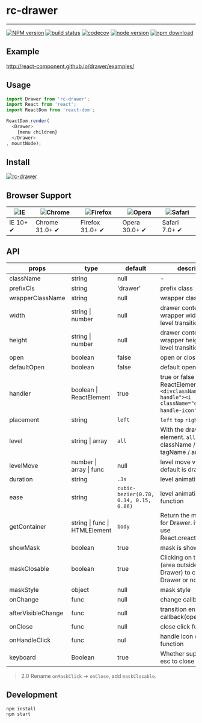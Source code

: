# rc-drawer
---

[![NPM version][npm-image]][npm-url]
[![build status][circleci-image]][circleci-url]
[![codecov](https://codecov.io/gh/react-component/drawer/branch/master/graph/badge.svg)](https://codecov.io/gh/react-component/drawer)
[![node version][node-image]][node-url]
[![npm download][download-image]][download-url]

[npm-image]: http://img.shields.io/npm/v/rc-drawer.svg?style=flat-square
[npm-url]: http://npmjs.org/package/rc-drawer
[circleci-image]: https://img.shields.io/circleci/build/github/react-component/drawer/master.svg?style=flat-square
[circleci-url]: https://circleci.com/gh/react-component/drawer/tree/master
[node-image]: https://img.shields.io/badge/node.js-%3E=_0.10-green.svg?style=flat-square
[node-url]: http://nodejs.org/download/
[download-image]: https://img.shields.io/npm/dm/rc-drawer.svg?style=flat-square
[download-url]: https://npmjs.org/package/rc-drawer

## Example

http://react-component.github.io/drawer/examples/

## Usage

```js
import Drawer from 'rc-drawer';
import React from 'react';
import ReactDom from 'react-dom';

ReactDom.render(
  <Drawer>
    {menu children}
  </Drawer>
, mountNode);
```

## Install

[![rc-drawer](https://nodei.co/npm/rc-drawer.png)](https://npmjs.org/package/rc-drawer)

## Browser Support

|![IE](https://github.com/alrra/browser-logos/blob/master/src/edge/edge_48x48.png?raw=true) | ![Chrome](https://github.com/alrra/browser-logos/blob/master/src/chrome/chrome_48x48.png?raw=true) | ![Firefox](https://github.com/alrra/browser-logos/blob/master/src/firefox/firefox_48x48.png?raw=true) | ![Opera](https://github.com/alrra/browser-logos/blob/master/src/opera/opera_48x48.png?raw=true) | ![Safari](https://github.com/alrra/browser-logos/blob/master/src/safari/safari_48x48.png?raw=true)|
| --- | --- | --- | --- | --- |
| IE 10+ ✔ | Chrome 31.0+ ✔ | Firefox 31.0+ ✔ | Opera 30.0+ ✔ | Safari 7.0+ ✔ |

## API

| props      | type           | default | description    |
|------------|----------------|---------|----------------|
| className       | string | null | - |
| prefixCls     |  string  | 'drawer' | prefix class |
| wrapperClassName | string | null | wrapper class name |
| width       |  string \| number  |  null  | drawer content wrapper width, drawer level transition width  |
| height      |  string \| number  |  null  | drawer content wrapper height, drawer level transition height  |
| open        | boolean  | false |  open or close menu  |
| defaultOpen | boolean  | false | default open menu |
| handler   | boolean \| ReactElement | true | true or false or ReactElement, default:  `<divclassName="drawer-handle"><i className="drawer-handle-icon" /></div>`;  |
| placement  | string   |  `left` | `left` `top` `right` `bottom` |
| level     | string \| array | `all` | With the drawer level element. `all`/ null / className / id / tagName / array |
| levelMove | number \| array \| func | null |level move value. default is drawer width |
| duration | string | `.3s` | level animation duration |
| ease | string | `cubic-bezier(0.78, 0.14, 0.15, 0.86)` | level animation timing function |
| getContainer    | string \| func \| HTMLElement | `body` | Return the mount node for Drawer. if is `null` use React.creactElement  |
| showMask    |  boolean  | true | mask is show |
| maskClosable | boolean  | true | Clicking on the mask (area outside the Drawer) to close the Drawer or not. | 
| maskStyle | object | null | mask style |
| onChange  | func | null | change callback(open) |
| afterVisibleChange  | func | null | transition end callback(open) |
| onClose | func | null | close click function |
| onHandleClick | func | nul  | handle icon click function |
| keyboard | Boolean | true |  Whether support press esc to close |

> 2.0 Rename `onMaskClick` -> `onClose`, add `maskClosable`.

## Development

```
npm install
npm start
```
